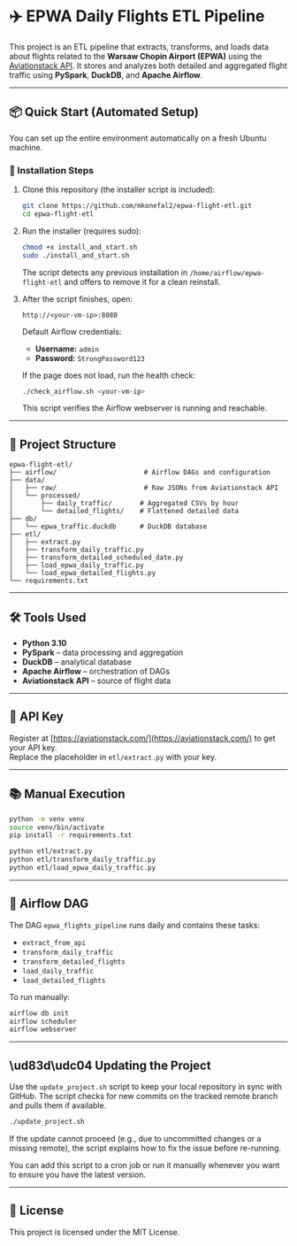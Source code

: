 # ✈️ EPWA Daily Flights ETL Pipeline

This project is an ETL pipeline that extracts, transforms, and loads data about flights related to the **Warsaw Chopin Airport (EPWA)** using the [Aviationstack API](https://aviationstack.com/). It stores and analyzes both detailed and aggregated flight traffic using **PySpark**, **DuckDB**, and **Apache Airflow**.

---

## 📦 Quick Start (Automated Setup)

You can set up the entire environment automatically on a fresh Ubuntu machine.

### 🔧 Installation Steps

1. Clone this repository (the installer script is included):
   ```bash
   git clone https://github.com/mkonefal2/epwa-flight-etl.git
   cd epwa-flight-etl
   ```

2. Run the installer (requires sudo):
   ```bash
   chmod +x install_and_start.sh
   sudo ./install_and_start.sh
   ```
   The script detects any previous installation in `/home/airflow/epwa-flight-etl`
   and offers to remove it for a clean reinstall.

3. After the script finishes, open:
   ```
   http://<your-vm-ip>:8080
   ```

   Default Airflow credentials:
   - **Username:** `admin`
   - **Password:** `StrongPassword123`

   If the page does not load, run the health check:
   ```bash
   ./check_airflow.sh <your-vm-ip>
   ```
   This script verifies the Airflow webserver is running and reachable.

---

## 📁 Project Structure

```
epwa-flight-etl/
├── airflow/                      # Airflow DAGs and configuration
├── data/
│   ├── raw/                      # Raw JSONs from Aviationstack API
│   └── processed/
│       ├── daily_traffic/       # Aggregated CSVs by hour
│       └── detailed_flights/    # Flattened detailed data
├── db/
│   └── epwa_traffic.duckdb      # DuckDB database
├── etl/
│   ├── extract.py
│   ├── transform_daily_traffic.py
│   ├── transform_detailed_scheduled_date.py
│   ├── load_epwa_daily_traffic.py
│   └── load_epwa_detailed_flights.py
└── requirements.txt
```

---

## 🛠️ Tools Used

- **Python 3.10**
- **PySpark** – data processing and aggregation
- **DuckDB** – analytical database
- **Apache Airflow** – orchestration of DAGs
- **Aviationstack API** – source of flight data

---

## 🔐 API Key

Register at [https://aviationstack.com/](https://aviationstack.com/) to get your API key.  
Replace the placeholder in `etl/extract.py` with your key.

---

## 📚 Manual Execution

```bash
python -m venv venv
source venv/bin/activate
pip install -r requirements.txt

python etl/extract.py
python etl/transform_daily_traffic.py
python etl/load_epwa_daily_traffic.py
```

---

## 🧪 Airflow DAG

The DAG `epwa_flights_pipeline` runs daily and contains these tasks:

- `extract_from_api`
- `transform_daily_traffic`
- `transform_detailed_flights`
- `load_daily_traffic`
- `load_detailed_flights`

To run manually:
```bash
airflow db init
airflow scheduler
airflow webserver
```


---

## \ud83d\udc04 Updating the Project

Use the `update_project.sh` script to keep your local repository in sync with GitHub. The script checks for new commits on the tracked remote branch and pulls them if available.

```bash
./update_project.sh
```

If the update cannot proceed (e.g., due to uncommitted changes or a missing remote),
the script explains how to fix the issue before re-running.

You can add this script to a cron job or run it manually whenever you want to ensure you have the latest version.

---

## 📄 License

This project is licensed under the MIT License.

